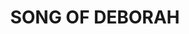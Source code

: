 ---
capo: 0
id: 0
lang: en-us
page: '205'
step: cat
subtitle: ''
tags: []
title: SONG OF DEBORAH
---